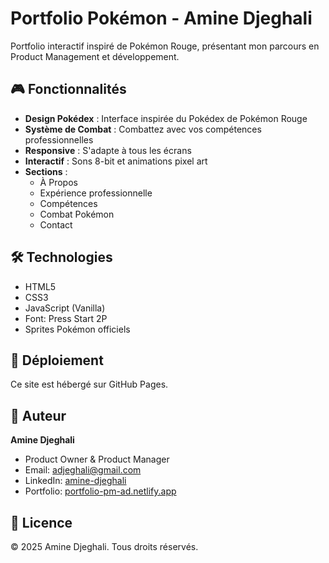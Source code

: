 # Portfolio Pokémon - Amine Djeghali

Portfolio interactif inspiré de Pokémon Rouge, présentant mon parcours en Product Management et développement.

## 🎮 Fonctionnalités

- **Design Pokédex** : Interface inspirée du Pokédex de Pokémon Rouge
- **Système de Combat** : Combattez avec vos compétences professionnelles
- **Responsive** : S'adapte à tous les écrans
- **Interactif** : Sons 8-bit et animations pixel art
- **Sections** :
  - À Propos
  - Expérience professionnelle
  - Compétences
  - Combat Pokémon
  - Contact

## 🛠️ Technologies

- HTML5
- CSS3
- JavaScript (Vanilla)
- Font: Press Start 2P
- Sprites Pokémon officiels

## 🚀 Déploiement

Ce site est hébergé sur GitHub Pages.

## 📝 Auteur

**Amine Djeghali**
- Product Owner & Product Manager
- Email: adjeghali@gmail.com
- LinkedIn: [amine-djeghali](https://www.linkedin.com/in/amine-djeghali-5ba493108/)
- Portfolio: [portfolio-pm-ad.netlify.app](https://portfolio-pm-ad.netlify.app/)

## 📄 Licence

© 2025 Amine Djeghali. Tous droits réservés.

